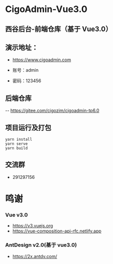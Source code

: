 # CigoAdmin-Vue3.0

## 西谷后台-前端仓库（基于 Vue3.0）

## 演示地址：

- https://www.cigoadmin.com

- 账号：admin

- 密码：123456

## 后端仓库

-- https://gitee.com/cigozim/cigoadmin-tp6.0

## 项目运行及打包

```
yarn install
yarn serve
yarn build
```

## 交流群

- 291297156

# 鸣谢

### Vue v3.0

- https://v3.vuejs.org
- https://vue-composition-api-rfc.netlify.app

### AntDesign v2.0(基于 vue3.0)

- https://2x.antdv.com/
